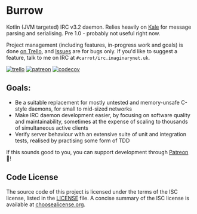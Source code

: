 # Burrow
Kotlin (JVM targeted) IRC v3.2 daemon. Relies heavily on [Kale](https://github.com/willowchat/kale) for message parsing and serialising. Pre 1.0 - probably not useful right now.

Project management (including features, in-progress work and goals) is done [on Trello](https://crrt.io/burrow-pm), and [Issues](https://github.com/WillowChat/Burrow/issues) are for bugs only. If you'd like to suggest a feature, talk to me on IRC at `#carrot/irc.imaginarynet.uk`.

[![trello](https://img.shields.io/badge/trello-%F0%9F%93%8B-blue.svg)](https://crrt.io/burrow-pm) [![patreon](https://img.shields.io/badge/patreon-%F0%9F%A5%95-orange.svg)](https://crrt.io/patreon) [![codecov](https://codecov.io/gh/WillowChat/Burrow/branch/develop/graph/badge.svg)](https://codecov.io/gh/WillowChat/Burrow)

## Goals:
* Be a suitable replacement for mostly untested and memory-unsafe C-style daemons, for small to mid-sized networks
* Make IRC daemon development easier, by focusing on software quality and maintainability, sometimes at the expense of scaling to thousands of simultaneous active clients
* Verify server behaviour with an extensive suite of unit and integration tests, realised by practising some form of TDD
  
If this sounds good to you, you can support development through [Patreon](https://crrt.io/patreon) 🎉!

## Code License
The source code of this project is licensed under the terms of the ISC license, listed in the [LICENSE](LICENSE.md) file. A concise summary of the ISC license is available at [choosealicense.org](http://choosealicense.com/licenses/isc/).
